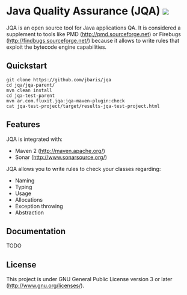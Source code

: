# Java Quality Assurance (JQA) ![](https://secure.travis-ci.org/jbaris/jqa.png?branch=master)
JQA is an open source tool for Java applications QA. It is considered a supplement to tools like PMD (http://pmd.sourceforge.net) or Firebugs (http://findbugs.sourceforge.net/) because it allows to write rules that exploit the bytecode engine capabilities.

## Quickstart
    git clone https://github.com/jbaris/jqa
    cd jqa/jqa-parent/
    mvn clean install
    cd jqa-test-parent
    mvn ar.com.fluxit.jqa:jqa-maven-plugin:check
    cat jqa-test-project/target/results-jqa-test-project.html

## Features
JQA is integrated with:
* Maven 2 (http://maven.apache.org/)    
* Sonar (http://www.sonarsource.org/)   

JQA allows you to write rules to check your classes regarding:
* Naming
* Typing
* Usage
* Allocations
* Exception throwing
* Abstraction

## Documentation
TODO

## License
This project is under GNU General Public License version 3 or later (http://www.gnu.org/licenses/).
